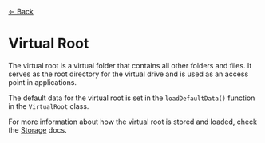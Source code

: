 [← Back](../README.md)

# Virtual Root

The virtual root is a virtual folder that contains all other folders and files. It serves as the root directory for the virtual drive and is used as an access point in applications.

The default data for the virtual root is set in the `loadDefaultData()` function in the `VirtualRoot` class.

For more information about how the virtual root is stored and loaded, check the [Storage](../../storage/README.md) docs.